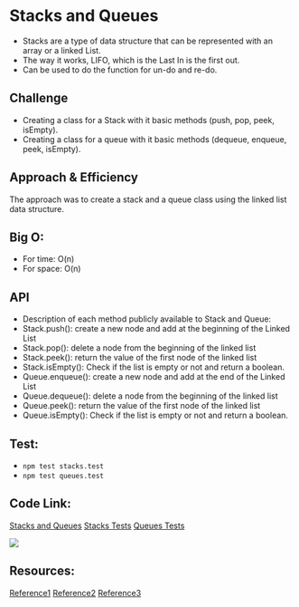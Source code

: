# Stacks and Queues
* Stacks are a type of data structure that can be represented with an array or a linked List.
* The way it works, LIFO, which is the Last In is the first out.
* Can be used to do the function for un-do and re-do.

## Challenge
* Creating a class for a Stack  with it basic methods (push, pop, peek, isEmpty).
* Creating a class for a queue  with it basic methods (dequeue, enqueue, peek, isEmpty).

## Approach & Efficiency
The approach was to create a stack and a queue class using the linked list data structure.

## Big O:
- For time: O(n)
- For space: O(n)

## API
* Description of each method publicly available to Stack and Queue:
* Stack.push(): create a new node and add at the beginning of the Linked List
* Stack.pop(): delete a node from the beginning of the linked list
* Stack.peek(): return the value of the first node of the linked list
* Stack.isEmpty(): Check if the list is empty or not and return a boolean.
* Queue.enqueue(): create a new node and add at the end of the Linked List
* Queue.dequeue(): delete a node from the beginning of the linked list
* Queue.peek(): return the value of the first node of the linked list
* Queue.isEmpty(): Check if the list is empty or not and return a boolean.

## Test:
* `npm test stacks.test`
* `npm test queues.test`

## Code Link:
[Stacks and Queues](./stacks-and-queues.js)
[Stacks Tests](./stacks.test.js)
[Queues Tests](./queues.test.js)

![](https://miro.medium.com/max/1025/0*vlO53KXIZb92-iTN.png)

## Resources:
[Reference1](https://www.javatpoint.com/ds-linked-list-implementation-of-stack)
[Reference2](https://osgoodgunawan.medium.com/stack-and-queue-in-linkedlist-javascript-76ca86dd95fe)
[Reference3](https://learnersbucket.com/tutorials/data-structures/implement-queue-using-linked-list/)